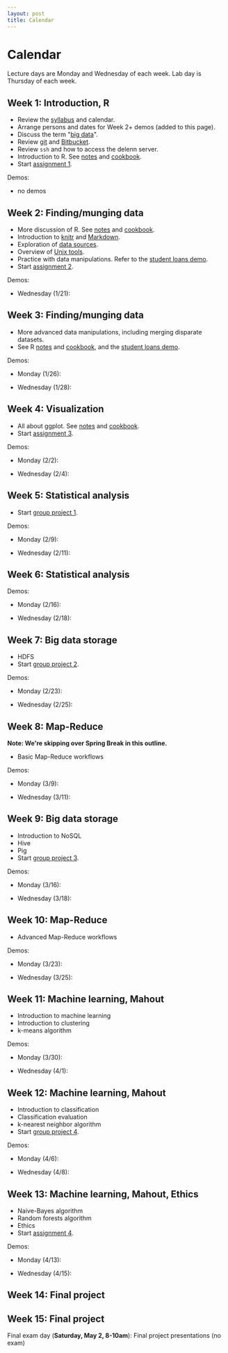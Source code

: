 ```yaml
---
layout: post
title: Calendar
---
```


# Calendar

Lecture days are Monday and Wednesday of each week. Lab day is Thursday of each week.

## Week 1: Introduction, R

- Review the [syllabus](/notes/syllabus.html) and calendar.
- Arrange persons and dates for Week 2+ demos (added to this page).
- Discuss the term "[big data](/notes/big-data.html)".
- Review [git](/cookbook/git.html) and [Bitbucket](https://bitbucket.org).
- Review `ssh` and how to access the delenn server.
- Introduction to R. See [notes](/notes/r.html) and [cookbook](/cookbook/r.html).
- Start [assignment 1](/assignments/2015-01-20-assignment-1.html).

Demos:

- no demos

## Week 2: Finding/munging data

- More discussion of R. See [notes](/notes/r.html) and [cookbook](/cookbook/r.html).
- Introduction to [knitr](/cookbook/knitr.html) and [Markdown](/cookbook/markdown.html).
- Exploration of [data sources](/cookbook/data-sources.html).
- Overview of [Unix tools](/cookbook/unix-tools.html).
- Practice with data manipulations. Refer to the [student loans demo](/notes/demo-student-loans.html).
- Start [assignment 2](/assignments/2015-02-03-assignment-2.html).

Demos:

- Wednesday (1/21):

## Week 3: Finding/munging data

- More advanced data manipulations, including merging disparate datasets.
- See R [notes](/notes/r.html) and [cookbook](/cookbook/r.html), and the [student loans demo](/notes/demo-student-loans.html).

Demos:

- Monday (1/26):

- Wednesday (1/28):

## Week 4: Visualization

- All about ggplot. See [notes](/notes/ggplot.html) and [cookbook](/cookbook/ggplot.html).
- Start [assignment 3](/assignments/2015-02-10-assignment-3.html).

Demos:

- Monday (2/2):

- Wednesday (2/4):

## Week 5: Statistical analysis

- Start [group project 1](/assignments/2015-02-24-group-project-1.html).

Demos:

- Monday (2/9):

- Wednesday (2/11):

## Week 6: Statistical analysis

Demos:

- Monday (2/16):

- Wednesday (2/18):

## Week 7: Big data storage

- HDFS
- Start [group project 2](/assignments/2015-03-17-group-project-2.html).

Demos:

- Monday (2/23):

- Wednesday (2/25):

## Week 8: Map-Reduce

**Note: We're skipping over Spring Break in this outline.**

- Basic Map-Reduce workflows

Demos:

- Monday (3/9):

- Wednesday (3/11):

## Week 9: Big data storage

- Introduction to NoSQL
- Hive
- Pig
- Start [group project 3](/assignments/2015-04-07-group-project-3.html).

Demos:

- Monday (3/16):

- Wednesday (3/18):

## Week 10: Map-Reduce

- Advanced Map-Reduce workflows

Demos:

- Monday (3/23):

- Wednesday (3/25):

## Week 11: Machine learning, Mahout

- Introduction to machine learning
- Introduction to clustering
- k-means algorithm

Demos:

- Monday (3/30):

- Wednesday (4/1):

## Week 12: Machine learning, Mahout

- Introduction to classification
- Classification evaluation
- k-nearest neighbor algorithm
- Start [group project 4](/assignments/2015-05-02-group-project-4.html).

Demos:

- Monday (4/6):

- Wednesday (4/8):

## Week 13: Machine learning, Mahout, Ethics

- Naive-Bayes algorithm
- Random forests algorithm
- Ethics
- Start [assignment 4](/assignments/2015-04-21-assignment-4.html).

Demos:

- Monday (4/13):

- Wednesday (4/15):

## Week 14: Final project

## Week 15: Final project

Final exam day (**Saturday, May 2, 8-10am**): Final project presentations (no exam)